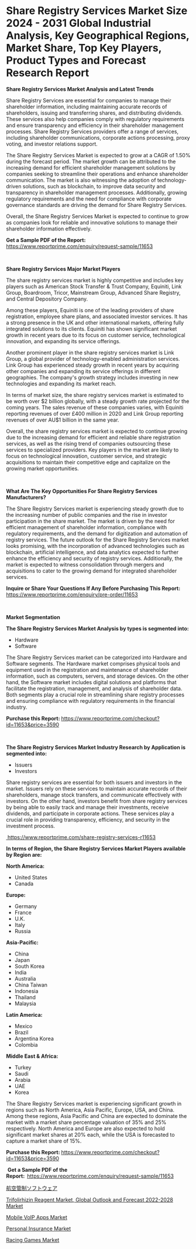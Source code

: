 <p><h1>Share Registry Services Market Size 2024 - 2031 Global Industrial Analysis, Key Geographical Regions, Market Share, Top Key Players, Product Types and Forecast Research Report</h1></p><p><strong>Share Registry Services Market Analysis and Latest Trends</strong></p>
<p><p>Share Registry Services are essential for companies to manage their shareholder information, including maintaining accurate records of shareholders, issuing and transferring shares, and distributing dividends. These services also help companies comply with regulatory requirements and ensure transparency and efficiency in their shareholder management processes. Share Registry Services providers offer a range of services, including shareholder communications, corporate actions processing, proxy voting, and investor relations support.</p><p>The Share Registry Services Market is expected to grow at a CAGR of 1.50% during the forecast period. The market growth can be attributed to the increasing demand for efficient shareholder management solutions by companies seeking to streamline their operations and enhance shareholder communication. The market is also witnessing the adoption of technology-driven solutions, such as blockchain, to improve data security and transparency in shareholder management processes. Additionally, growing regulatory requirements and the need for compliance with corporate governance standards are driving the demand for Share Registry Services.</p><p>Overall, the Share Registry Services Market is expected to continue to grow as companies look for reliable and innovative solutions to manage their shareholder information effectively.</p></p>
<p><strong>Get a Sample PDF of the Report:&nbsp;</strong> <a href="https://www.reportprime.com/enquiry/request-sample/11653">https://www.reportprime.com/enquiry/request-sample/11653</a></p>
<p>&nbsp;</p>
<p><strong>Share Registry Services Major Market Players</strong></p>
<p><p>The share registry services market is highly competitive and includes key players such as American Stock Transfer & Trust Company, Equiniti, Link Group, Boardroom, Tricor, Mainstream Group, Advanced Share Registry, and Central Depository Company. </p><p>Among these players, Equiniti is one of the leading providers of share registration, employee share plans, and associated investor services. It has a strong presence in the UK and other international markets, offering fully integrated solutions to its clients. Equiniti has shown significant market growth in recent years due to its focus on customer service, technological innovation, and expanding its service offerings.</p><p>Another prominent player in the share registry services market is Link Group, a global provider of technology-enabled administration services. Link Group has experienced steady growth in recent years by acquiring other companies and expanding its service offerings in different geographies. The company's growth strategy includes investing in new technologies and expanding its market reach.</p><p>In terms of market size, the share registry services market is estimated to be worth over $2 billion globally, with a steady growth rate projected for the coming years. The sales revenue of these companies varies, with Equiniti reporting revenues of over £400 million in 2020 and Link Group reporting revenues of over AU$1 billion in the same year.</p><p>Overall, the share registry services market is expected to continue growing due to the increasing demand for efficient and reliable share registration services, as well as the rising trend of companies outsourcing these services to specialized providers. Key players in the market are likely to focus on technological innovation, customer service, and strategic acquisitions to maintain their competitive edge and capitalize on the growing market opportunities.</p></p>
<p>&nbsp;</p>
<p><strong>What Are The Key Opportunities For Share Registry Services Manufacturers?</strong></p>
<p><p>The Share Registry Services market is experiencing steady growth due to the increasing number of public companies and the rise in investor participation in the share market. The market is driven by the need for efficient management of shareholder information, compliance with regulatory requirements, and the demand for digitization and automation of registry services. The future outlook for the Share Registry Services market looks promising, with the incorporation of advanced technologies such as blockchain, artificial intelligence, and data analytics expected to further enhance the efficiency and security of registry services. Additionally, the market is expected to witness consolidation through mergers and acquisitions to cater to the growing demand for integrated shareholder services.</p></p>
<p><strong>Inquire or Share Your Questions If Any Before Purchasing This Report:</strong> <a href="https://www.reportprime.com/enquiry/pre-order/11653">https://www.reportprime.com/enquiry/pre-order/11653</a></p>
<p>&nbsp;</p>
<p><strong>Market Segmentation</strong></p>
<p><strong>The Share Registry Services Market Analysis by types is segmented into:</strong></p>
<p><ul><li>Hardware</li><li>Software</li></ul></p>
<p><p>The Share Registry Services market can be categorized into Hardware and Software segments. The Hardware market comprises physical tools and equipment used in the registration and maintenance of shareholder information, such as computers, servers, and storage devices. On the other hand, the Software market includes digital solutions and platforms that facilitate the registration, management, and analysis of shareholder data. Both segments play a crucial role in streamlining share registry processes and ensuring compliance with regulatory requirements in the financial industry.</p></p>
<p><strong>Purchase this Report:&nbsp;</strong><a href="https://www.reportprime.com/checkout?id=11653&price=3590">https://www.reportprime.com/checkout?id=11653&price=3590</a></p>
<p>&nbsp;</p>
<p><strong>The Share Registry Services Market Industry Research by Application is segmented into:</strong></p>
<p><ul><li>Issuers</li><li>Investors</li></ul></p>
<p><p>Share registry services are essential for both issuers and investors in the market. Issuers rely on these services to maintain accurate records of their shareholders, manage stock transfers, and communicate effectively with investors. On the other hand, investors benefit from share registry services by being able to easily track and manage their investments, receive dividends, and participate in corporate actions. These services play a crucial role in providing transparency, efficiency, and security in the investment process.</p></p>
<p><a href="https://www.reportprime.com/share-registry-services-r11653">&nbsp;https://www.reportprime.com/share-registry-services-r11653</a></p>
<p><strong>In terms of Region, the Share Registry Services Market Players available by Region are:</strong></p>
<p>
    <p> <strong> North America: </strong>
        <ul>
            <li>United States</li>
            <li>Canada</li>
        </ul>
        </p> 
    <p> <strong> Europe: </strong>
        <ul>
            <li>Germany</li>
            <li>France</li>
            <li>U.K.</li>
            <li>Italy</li>
            <li>Russia</li>
        </ul>
        </p> 
    <p> <strong> Asia-Pacific: </strong>
        <ul>
            <li>China</li>
            <li>Japan</li>
            <li>South Korea</li>
            <li>India</li>
            <li>Australia</li>
            <li>China Taiwan</li>
            <li>Indonesia</li>
            <li>Thailand</li>
            <li>Malaysia</li>
        </ul>
        </p> 
    <p> <strong> Latin America: </strong>
        <ul>
            <li>Mexico</li>
            <li>Brazil</li>
            <li>Argentina Korea</li>
            <li>Colombia</li>
        </ul>
        </p> 
    <p> <strong> Middle East & Africa: </strong>
        <ul>
            <li>Turkey</li>
            <li>Saudi</li>
            <li>Arabia</li>
            <li>UAE</li>
            <li>Korea</li>
        </ul>
    </p>
    </p>
<p><p>The Share Registry Services market is experiencing significant growth in regions such as North America, Asia Pacific, Europe, USA, and China. Among these regions, Asia Pacific and China are expected to dominate the market with a market share percentage valuation of 35% and 25% respectively. North America and Europe are also expected to hold significant market shares at 20% each, while the USA is forecasted to capture a market share of 15%.</p></p>
<p><strong>Purchase this Report: </strong><a href="https://www.reportprime.com/checkout?id=11653&price=3590">https://www.reportprime.com/checkout?id=11653&price=3590</a></p>
<p>&nbsp;<strong>Get a Sample PDF of the Report:&nbsp;&nbsp;</strong><a href="https://www.reportprime.com/enquiry/request-sample/11653">https://www.reportprime.com/enquiry/request-sample/11653</a></p>
<p><strong></strong></p>
<p><p><a href="https://medium.com/@lindakreitz2023/%E3%82%B0%E3%83%AD%E3%83%BC%E3%83%90%E3%83%AB%E8%88%AA%E7%A9%BA%E7%AE%A1%E5%88%B6%E3%82%BD%E3%83%95%E3%83%88%E3%82%A6%E3%82%A7%E3%82%A2%E5%B8%82%E5%A0%B4%E3%81%AE%E5%8B%95%E5%90%91-%E6%88%90%E9%95%B7%E6%A9%9F%E4%BC%9A%E3%81%A8%E8%AA%B2%E9%A1%8C%E3%81%AB%E9%96%A2%E3%81%99%E3%82%8B%E6%B4%9E%E5%AF%9F-2024%E5%B9%B4%E3%81%8B%E3%82%892031%E5%B9%B4%E3%81%BE%E3%81%A7%E4%BA%88%E6%B8%AC-6c4b1146cdef">航空管制ソフトウェア</a></p><p><a href="https://issuu.com/reportprime-2/docs/trifolirhizin-reagent-market-global_deeabd6d1ebcad">Trifolirhizin Reagent Market, Global Outlook and Forecast 2022-2028 Market</a></p><p><a href="https://medium.com/@dfght5g/mobile-voip-apps-market-size-by-type-international-voip-domestic-voip-by-product-652d00377083">Mobile VoIP Apps Market</a></p><p><a href="https://medium.com/@dfght5g/personal-insurance-market-size-share-analysis-growth-trends-forecast-2024-2031-fc8923ae1161">Personal Insurance Market</a></p><p><a href="https://github.com/ChiragRP21/Market-Research-Report-List-6/blob/main/racing-games-market.md">Racing Games Market</a></p></p>